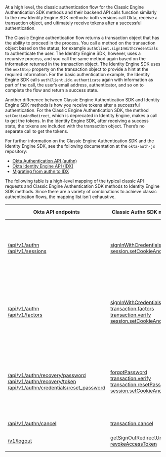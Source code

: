 
At a high level, the classic authentication flow for the Classic Engine Authentication SDK methods and their backend API calls function similarly to the new Identity Engine SDK methods: both versions call Okta, receive a transaction object, and ultimately receive tokens after a successful authentication.

The Classic Engine authentication flow returns a transaction object that has the ability to proceed in the process. You call a method on the transaction object based on the status, for example `authClient.signInWithCredentials` to authenticate the user. The Identity Engine SDK, however, uses a recursive process, and you call the same method again based on the information returned in the transaction object. The Identity Engine SDK uses the `nextStep` property on the transaction object to provide a hint at the required information. For the basic authentication example, the Identity Engine SDK calls `authClient.idx.authenticate` again with information as part of the call, the user’s email address, authenticator, and so on to complete the flow and return a success state.

Another difference between Classic Engine Authentication SDK and Identity Engine SDK methods is how you receive tokens after a successful authentication. For the Classic Engine Authentication SDK, the method `setCookieAndRedirect`, which is deprecated in Identity Engine, makes a call to get the tokens. In the Identity Engine SDK, after receiving a success state, the tokens are included with the transaction object. There’s no separate call to get the tokens.

For further information on the Classic Engine Authentication SDK and the Identity Engine SDK, see the following documentation at the `okta-auth-js` repository:

* [Okta Authentication API (authn)](https://github.com/okta/okta-auth-js/blob/master/docs/authn.md)
* [Okta Identity Engine API (IDX)](https://github.com/okta/okta-auth-js/blob/master/docs/idx.md)
* [Migrating from authn to IDX](https://github.com/okta/okta-auth-js/blob/master/docs/migrate-from-authn-to-idx.md)

The following table is a high-level mapping of the typical classic API requests and Classic Engine Authentication SDK methods to Identity Engine SDK methods. Since there are a variety of combinations to achieve classic authentication flows, the mapping list isn't exhaustive.

| Okta API endpoints      | Classic Authn SDK methods      |   Identity Engine SDK methods      |   Description |
| ----------------------- | ------------------------------ | -----------------------------------| ------------- |
| [/api/v1/authn](/docs/reference/api/authn/)<br>[/api/v1/sessions](/docs/reference/api/sessions/#create-session-with-a-session-token)| [signInWithCredentials](https://github.com/okta/okta-auth-js/blob/master/docs/authn.md#signinwithcredentialsoptions) [session.setCookieAndRedirect](https://github.com/okta/okta-auth-js/blob/master/docs/authn.md#sessionsetcookieandredirectsessiontoken-redirecturi) | [idx.authenticate](https://github.com/okta/okta-auth-js/blob/master/docs/idx.md#idxauthenticate)| Authenticate a user with username and password credentials. See [Map basic sign-in code to the Identity Engine SDK](#map-basic-sign-in-code-to-the-identity-engine-sdk).|
| [/api/v1/authn](/docs/reference/api/authn/)<br>[/api/v1/factors](/docs/reference/api/factors/#get-started-with-the-factors-api)| [signInWithCredentials](https://github.com/okta/okta-auth-js/blob/master/docs/authn.md#signinwithcredentialsoptions) [transaction.factors](https://github.com/okta/okta-auth-js/blob/master/docs/authn.md#mfa_required) [transaction.verify](https://github.com/okta/okta-auth-js/blob/master/docs/authn.md#mfa_challenge) [session.setCookieAndRedirect](https://github.com/okta/okta-auth-js/blob/master/docs/authn.md#sessionsetcookieandredirectsessiontoken-redirecturi) | [idx.authenticate](https://github.com/okta/okta-auth-js/blob/master/docs/idx.md#idxauthenticate)| Sign in a user using multifactor authentication, verify the factor and challenge. See [Map MFA code to the Identity Engine SDK](#map-mfa-code-to-the-identity-engine-sdk).|
| [/api/v1/authn/recovery/password](/docs/reference/api/authn/#forgot-password)<br>[/api/v1/authn/recovery/token](/docs/reference/api/authn/#verify-recovery-token) [/api/v1/authn/credentials/reset_password](/docs/reference/api/authn/#reset-password) | [forgotPassword](https://github.com/okta/okta-auth-js/blob/master/docs/authn.md#forgotpasswordoptions)<br>[transaction.verify](https://github.com/okta/okta-auth-js/blob/master/docs/authn.md#mfa_challenge)<br>[transaction.resetPassword](https://github.com/okta/okta-auth-js/blob/master/docs/authn.md#resetpasswordoptions)<br>[session.setCookieAndRedirect](https://github.com/okta/okta-auth-js/blob/master/docs/authn.md#sessionsetcookieandredirectsessiontoken-redirecturi) | [idx.recoverPassword](https://github.com/okta/okta-auth-js/blob/master/docs/idx.md#idxrecoverpassword)| Password recovery flow, including a factor challenge and password reset. See [Map password recovery code to the Identity Engine SDK](#map-password-recovery-code-to-the-identity-engine-sdk).|
| [/api/v1/authn/cancel](https://developer.okta.com/docs/reference/api/authn/#cancel-transaction) | [transaction.cancel](https://github.com/okta/okta-auth-js/blob/master/docs/authn.md#cancel)| [idx.cancel](https://github.com/okta/okta-auth-js/blob/master/docs/idx.md#idxcancel)| Cancels the Auth flow.|
| [/v1/logout](https://developer.okta.com/docs/reference/api/oidc/#logout)| [getSignOutRedirectUrl](https://github.com/okta/okta-auth-js/blob/master/samples/generated/express-embedded-auth-with-sdk/web-server/routes/logout.js) [revokeAccessToken](https://github.com/okta/okta-auth-js/blob/master/samples/generated/express-embedded-auth-with-sdk/web-server/routes/logout.js) | n/a | Sign out. See [User sign out (local app)](/docs/guides/oie-embedded-sdk-use-case-basic-sign-out/nodejs/main/).|
